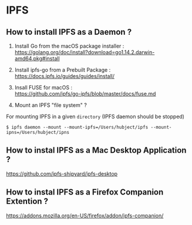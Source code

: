 IPFS
==

How to install IPFS as a Daemon ?
-

1. Install Go from the macOS package installer :    
https://golang.org/doc/install?download=go1.14.2.darwin-amd64.pkg#install

2. Install ipfs-go from a Prebuilt Package :    
https://docs.ipfs.io/guides/guides/install/

3. Insall FUSE for macOS :   
https://github.com/ipfs/go-ipfs/blob/master/docs/fuse.md

4. Mount an IPFS "file system" ?

For mounting IPFS in a given ```directory```
(IPFS daemon should be stopped)

<pre><code>$ ipfs daemon --mount --mount-ipfs=/Users/hubject/ipfs --mount-ipns=/Users/hubject/ipns</code></pre>

How to instal IPFS as a Mac Desktop Application ?
-
https://github.com/ipfs-shipyard/ipfs-desktop


How to instal IPFS as a Firefox Companion Extention ?
-
https://addons.mozilla.org/en-US/firefox/addon/ipfs-companion/



